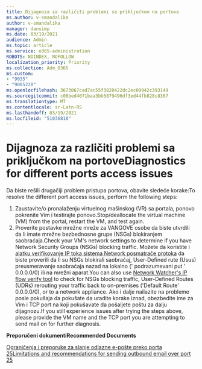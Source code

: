 ```yaml
---
title: Dijagnoza za različiti problemi sa priključkom na portove
ms.author: v-smandalika
author: v-smandalika
manager: dansimp
ms.date: 03/19/2021
audience: Admin
ms.topic: article
ms.service: o365-administration
ROBOTS: NOINDEX, NOFOLLOW
localization_priority: Priority
ms.collection: Adm_O365
ms.custom:
- "9035"
- "9005220"
ms.openlocfilehash: 3673067cad7ac55f3820422dc2ec09942c393149
ms.sourcegitcommit: c08bed4071baa3bb5879496df3ed44fb828c8367
ms.translationtype: MT
ms.contentlocale: sr-Latn-RS
ms.lasthandoff: 03/19/2021
ms.locfileid: "51036810"
---
```

# <a name="diagnostics-for-different-ports-access-issues"></a><span data-ttu-id="7be2a-102">Dijagnoza za različiti problemi sa priključkom na portove</span><span class="sxs-lookup"><span data-stu-id="7be2a-102">Diagnostics for different ports access issues</span></span>

<span data-ttu-id="7be2a-103">Da biste rešili drugačiji problem pristupa portova, obavite sledeće korake:</span><span class="sxs-lookup"><span data-stu-id="7be2a-103">To resolve the different port access issues, perform the following steps:</span></span>

1. <span data-ttu-id="7be2a-104">Zaustavite/o pronalaženju virtuelnog mašinskog (VR) sa portala, ponovo pokrenite Vim i testirajte ponovo.</span><span class="sxs-lookup"><span data-stu-id="7be2a-104">Stop/deallocate the virtual machine (VM) from the portal, restart the VM, and test again.</span></span> 
2. <span data-ttu-id="7be2a-105">Proverite postavke mrežne mreže za VANGOVE osobe da biste utvrdili da li imate mrežne bezbednosne grupe (NSGs) blokiranjem saobraćaja.</span><span class="sxs-lookup"><span data-stu-id="7be2a-105">Check your VM's network settings to determine if you have Network Security Groups (NSGs) blocking traffic.</span></span> <span data-ttu-id="7be2a-106">Možete da koristite i [alatku verifikovanje IP toka sistema Network posmatrače protoka](https://docs.microsoft.com/azure/network-watcher/network-watcher-ip-flow-verify-overview?WT.mc_id=Portal-Microsoft_Azure_Support) da biste proverili da li su NSGs blokirali saobraćaj, User-Defined rute (Usus) preusmeravanje saobraćaja nazad na lokalno (' podrazumevani put ' 0.0.0.0/0) ili na mrežni aparat.</span><span class="sxs-lookup"><span data-stu-id="7be2a-106">You can also use [Network Watcher's IP flow verify tool](https://docs.microsoft.com/azure/network-watcher/network-watcher-ip-flow-verify-overview?WT.mc_id=Portal-Microsoft_Azure_Support) to check for NSGs blocking traffic, User-Defined Routes (UDRs) rerouting your traffic back to on-premises ('Default Route' 0.0.0.0/0), or to a network appliance.</span></span>
<span data-ttu-id="7be2a-107">Ako i dalje nailazite na probleme posle pokušaja da pokušate da uradite korake iznad, obezbedite ime za Vim i TCP port na koji pokušavate da pošaljete poštu za dalju dijagnozu.</span><span class="sxs-lookup"><span data-stu-id="7be2a-107">If you still experience issues after trying the steps above, please provide the VM name and the TCP port you are attempting to send mail on for further diagnosis.</span></span>

<span data-ttu-id="7be2a-108">**Preporučeni dokumenti**</span><span class="sxs-lookup"><span data-stu-id="7be2a-108">**Recommended Documents**</span></span>

[<span data-ttu-id="7be2a-109">Ograničenja i preporuke za slanje odlazne e-pošte preko porta 25</span><span class="sxs-lookup"><span data-stu-id="7be2a-109">Limitations and recommendations for sending outbound email over port 25</span></span>](https://docs.microsoft.com/azure/virtual-network/troubleshoot-outbound-smtp-connectivity)
